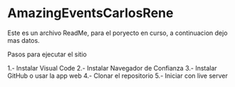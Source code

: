 # AmazingEventsCarlosRene
Este es un archivo ReadMe, para el poryecto en curso, a continuacion dejo mas datos.

Pasos para ejecutar el sitio

1.- Instalar Visual Code
2.- Instalar Navegador de Confianza
3.- Instalar GitHub o usar la app web
4.- Clonar el repositorio
5.- Iniciar con live server
